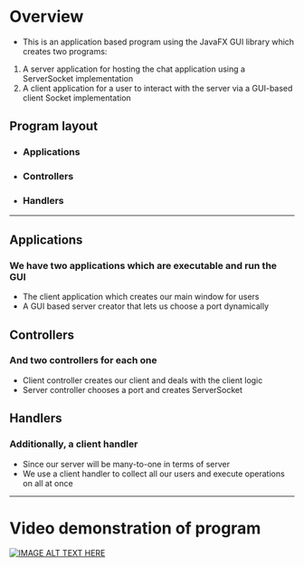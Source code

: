 # Overview
* This is an application based program using the JavaFX GUI library which creates two programs:
1. A server application for hosting the chat application using a ServerSocket implementation
2. A client application for a user to interact with the server via a GUI-based client Socket implementation

## Program layout
* ### Applications
* ### Controllers
* ### Handlers
---
## Applications

### We have two applications which are executable and run the GUI
* The client application which creates our main window for users
* A GUI based server creator that lets us choose a port dynamically

## Controllers
### And two controllers for each one
* Client controller creates our client and deals with the client logic
* Server controller chooses a port and creates ServerSocket

## Handlers
### Additionally, a client handler
* Since our server will be many-to-one in terms of server
* We use a client handler to collect all our users and execute operations on all at once

---
# Video demonstration of program
[![IMAGE ALT TEXT HERE](https://img.youtube.com/vi/GLn3UDUhidQ/0.jpg)](https://www.youtube.com/watch?v=GLn3UDUhidQ)
